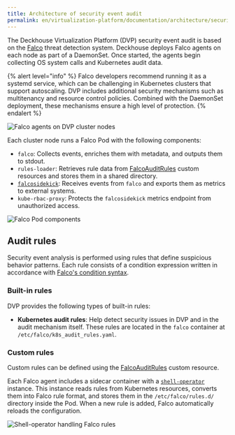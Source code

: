 ```yaml
---
title: Architecture of security event audit
permalink: en/virtualization-platform/documentation/architecture/security/runtime-audit.html
---
```


The Deckhouse Virtualization Platform (DVP) security event audit is based on the [Falco](https://falco.org/) threat detection system.
Deckhouse deploys Falco agents on each node as part of a DaemonSet.
Once started, the agents begin collecting OS system calls and Kubernetes audit data.

{% alert level="info" %}
Falco developers recommend running it as a systemd service,
which can be challenging in Kubernetes clusters that support autoscaling.
DVP includes additional security mechanisms such as multitenancy and resource control policies.
Combined with the DaemonSet deployment, these mechanisms ensure a high level of protection.
{% endalert %}

![Falco agents on DVP cluster nodes](/images/runtime-audit-engine/falco_daemonset.svg)
<!--- Source: https://docs.google.com/drawings/d/1NZ91z8NXNiuS50ybcMoMsZI3SbQASZXJGLANdaNNm_U --->

Each cluster node runs a Falco Pod with the following components:

- `falco`: Collects events, enriches them with metadata, and outputs them to stdout.
- `rules-loader`: Retrieves rule data from [FalcoAuditRules](/products/kubernetes-platform/documentation/v1/modules/runtime-audit-engine/cr.html#falcoauditrules) custom resources
  and stores them in a shared directory.
- [`falcosidekick`](https://github.com/falcosecurity/falcosidekick): Receives events from `falco`
  and exports them as metrics to external systems.
- `kube-rbac-proxy`: Protects the `falcosidekick` metrics endpoint from unauthorized access.

![Falco Pod components](/images/runtime-audit-engine/falco_pod.svg)
<!--- Source: https://docs.google.com/drawings/d/1rxSuJFs0tumfZ56WbAJ36crtPoy_NiPBHE6Hq5lejuI --->

## Audit rules

Security event analysis is performed using rules that define suspicious behavior patterns.
Each rule consists of a condition expression written in accordance with [Falco's condition syntax](https://falco.org/docs/concepts/rules/conditions/).

### Built-in rules

DVP provides the following types of built-in rules:

- **Kubernetes audit rules**: Help detect security issues in DVP and in the audit mechanism itself.
  These rules are located in the `falco` container at `/etc/falco/k8s_audit_rules.yaml`.

### Custom rules

Custom rules can be defined using the [FalcoAuditRules](/products/kubernetes-platform/documentation/v1/modules/runtime-audit-engine/cr.html#falcoauditrules) custom resource.

Each Falco agent includes a sidecar container with a [`shell-operator`](https://github.com/flant/shell-operator) instance.
This instance reads rules from Kubernetes resources, converts them into Falco rule format,
and stores them in the `/etc/falco/rules.d/` directory inside the Pod.
When a new rule is added, Falco automatically reloads the configuration.

![Shell-operator handling Falco rules](/images/runtime-audit-engine/falco_shop.svg)
<!--- Source: https://docs.google.com/drawings/d/13MFYtiwH4Y66SfEPZIcS7S2wAY6vnKcoaztxsmX1hug --->
